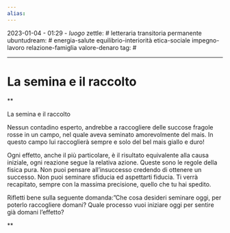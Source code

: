 ```yaml
---
alias: 
---
```

2023-01-04 - 01:29 - *luogo*
zettle: # letteraria transitoria permanente
ubuntudream: # energia-salute equilibrio-interiorità etica-sociale impegno-lavoro relazione-famiglia valore-denaro 
tag: #

---
# La semina e il raccolto

**

La semina e il raccolto

Nessun contadino esperto, andrebbe a raccogliere delle succose fragole rosse in un campo, nel quale aveva seminato amorevolmente del mais. In questo campo lui raccoglierà sempre e solo del bel mais giallo e duro!

Ogni effetto, anche il più particolare, è il risultato equivalente alla causa iniziale, ogni reazione segue la relativa azione. Queste sono le regole della fisica pura. Non puoi pensare all’insuccesso credendo di ottenere un successo. Non puoi seminare sfiducia ed aspettarti fiducia. Ti verrà recapitato, sempre con la massima precisione, quello che tu hai spedito.

Rifletti bene sulla seguente domanda:”Che cosa desideri seminare oggi, per poterlo raccogliere domani? Quale processo vuoi iniziare oggi per sentire già domani l’effetto?

**